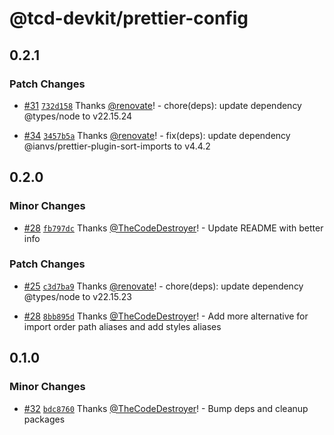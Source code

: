 # @tcd-devkit/prettier-config

## 0.2.1

### Patch Changes

- [#31](https://github.com/TheCodeDestroyer/devkit/pull/31) [`732d158`](https://github.com/TheCodeDestroyer/devkit/commit/732d158f007bcbf1c7770bc4c8111dd6dc756080) Thanks [@renovate](https://github.com/apps/renovate)! - chore(deps): update dependency @types/node to v22.15.24

- [#34](https://github.com/TheCodeDestroyer/devkit/pull/34) [`3457b5a`](https://github.com/TheCodeDestroyer/devkit/commit/3457b5ab1816e2cb04ed90935ff2d5572cb86f83) Thanks [@renovate](https://github.com/apps/renovate)! - fix(deps): update dependency @ianvs/prettier-plugin-sort-imports to v4.4.2

## 0.2.0

### Minor Changes

- [#28](https://github.com/TheCodeDestroyer/devkit/pull/28) [`fb797dc`](https://github.com/TheCodeDestroyer/devkit/commit/fb797dc8d6f47e4535e7a206a4a5f1c8f979db45) Thanks [@TheCodeDestroyer](https://github.com/TheCodeDestroyer)! - Update README with better info

### Patch Changes

- [#25](https://github.com/TheCodeDestroyer/devkit/pull/25) [`c3d7ba9`](https://github.com/TheCodeDestroyer/devkit/commit/c3d7ba9c3097a1780167dbb84e5217dbe4b2bae3) Thanks [@renovate](https://github.com/apps/renovate)! - chore(deps): update dependency @types/node to v22.15.23

- [#28](https://github.com/TheCodeDestroyer/devkit/pull/28) [`8bb895d`](https://github.com/TheCodeDestroyer/devkit/commit/8bb895db1de203039b65b05dc58528c752f6feea) Thanks [@TheCodeDestroyer](https://github.com/TheCodeDestroyer)! - Add more alternative for import order path aliases and add styles aliases

## 0.1.0

### Minor Changes

- [#32](https://github.com/TheCodeDestroyer/devkit/pull/32) [`bdc8760`](https://github.com/TheCodeDestroyer/devkit/commit/bdc87609699071b2624c35a62437a315ee2baec6) Thanks [@TheCodeDestroyer](https://github.com/TheCodeDestroyer)! - Bump deps and cleanup packages
